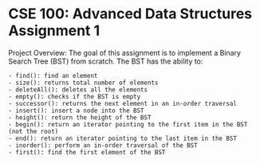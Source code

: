 # CSE 100: Advanced Data Structures Assignment 1

Project Overview: The goal of this assignment is to implement a Binary Search Tree (BST) from scratch. The BST has the ability to: 

	- find(): find an element
	- size(): returns total number of elements
	- deleteAll(): deletes all the elements
	- empty(): checks if the BST is empty
	- successor(): returns the next element in an in-order traversal
	- insert(): insert a node into the BST
	- height(): return the height of the BST
	- begin(): return an iterator pointing to the first item in the BST (not the root)
	- end(): return an iterator pointing to the last item in the BST
	- inorder(): perform an in-order traversal of the BST
	- first(): find the first element of the BST
